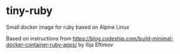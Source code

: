 # tiny-ruby
Small docker image for ruby based on Alpine Linux

Based on instructions from https://blog.codeship.com/build-minimal-docker-container-ruby-apps/ by Ilija Eftimov

